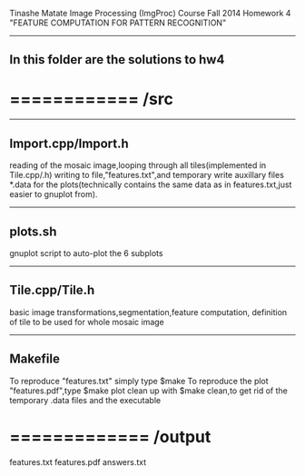 Tinashe Matate
Image Processing (ImgProc) 
Course Fall 2014
Homework 4 "FEATURE COMPUTATION FOR PATTERN RECOGNITION"

---------------------------------------
In this folder are the solutions to hw4
---------------------------------------

============
/src
============

--------------------
Import.cpp/Import.h
--------------------
reading of the mosaic image,looping through all tiles(implemented in Tile.cpp/.h)
writing to file,"features.txt",and temporary write auxillary files *.data for the plots(technically contains the same data as in features.txt,just easier to gnuplot from).

--------
plots.sh
--------
gnuplot script to auto-plot the 6 subplots

---------------
Tile.cpp/Tile.h
---------------
basic image transformations,segmentation,feature computation,
definition of tile to be used for whole mosaic image

---------
Makefile
---------
To reproduce "features.txt" simply type $make
To reproduce the plot "features.pdf",type $make plot
clean up with $make clean,to get rid of the temporary .data files and the executable

=============
/output
=============
features.txt
features.pdf
answers.txt

